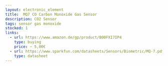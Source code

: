 ```yaml
---
layout: electronic_element
title:  MQ7 CO Carbon Monoxide Gas Sensor
description: CO2 Sensor
tags: sensor gas monoxide
stocked: 1
links:
  - url: https://www.amazon.de/gp/product/B00FXI7IP4
    type: buying
    price: ~ 5,00€         
  - url: https://www.sparkfun.com/datasheets/Sensors/Biometric/MQ-7.pdf
    type: datasheet
---
```



